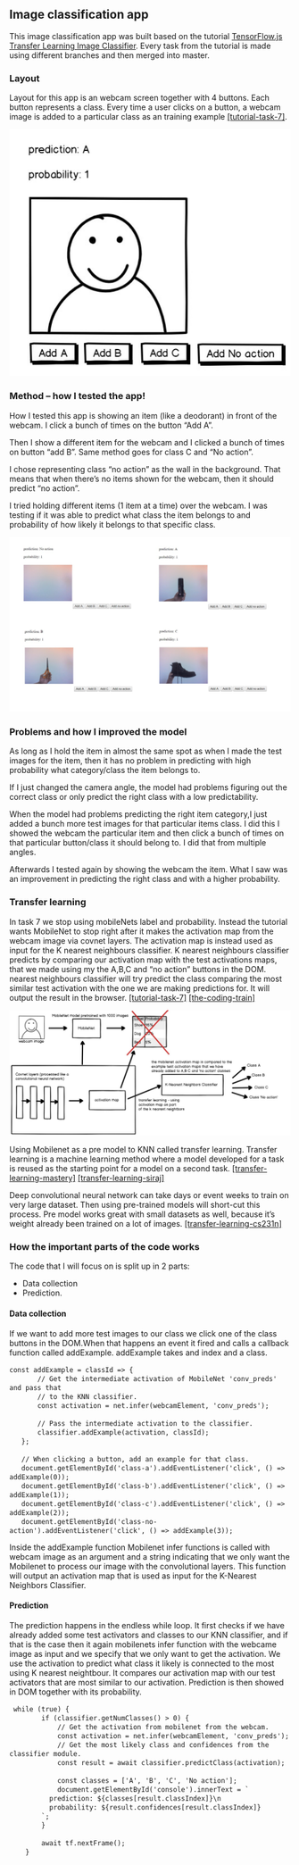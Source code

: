 ## Image classification app

This image classification app was built based on the tutorial [TensorFlow.js Transfer Learning Image Classifier](https://codelabs.developers.google.com/codelabs/tensorflowjs-teachablemachine-codelab/index.html#0).
Every task from the tutorial is made using different branches and then merged into master. 

### Layout
Layout for this app is an webcam screen together with 4 buttons. Each button represents a class. Every time a user clicks on a button, a webcam image is added to a particular class as an training example [[tutorial-task-7]](https://codelabs.developers.google.com/codelabs/tensorflowjs-teachablemachine-codelab/index.html#6).

![Layout - webcam and 4 buttons](https://github.com/markat1/mt-image-classifier-assignment/blob/master/images/layout.jpg)

### Method – how I tested the app!

How I tested this app is showing an item (like a deodorant) in front of the webcam. I click a bunch of times on the button “Add A”.

 Then I show a different item for the webcam and I clicked a bunch of times on button “add B”. Same method goes for class C and “No action”.  

I chose representing class “no action” as the wall in the background. That means that when there’s no items shown for the webcam,  then it should predict “no action”. 

I tried holding different items (1 item at a time) over the webcam. I was testing if it was able to predict what class the item belongs to and probability of how likely it belongs to that specific class. 

![Classes - A, B, C and "No action"](https://github.com/markat1/mt-image-classifier-assignment/blob/master/images/classes.jpg)


### Problems and how I improved the model

As long as I hold the item in almost the same spot as when I made the test images for the item, then it has no problem in predicting with high probability what category/class the item belongs to. 

If I just changed the camera angle, the model had problems figuring out the correct class or only predict the right class with a low predictability. 

When the model had problems predicting the right item category,I just added a bunch more test images for that particular items class.  I did this I showed the webcam the particular item and then click a bunch of times on that particular button/class it should belong to. I did that from multiple angles. 

Afterwards I tested again by showing the webcam the item. What I saw was an improvement in predicting the right class and with a higher probability. 

### Transfer learning
In task 7 we stop using mobileNets label and probability. Instead the tutorial wants MobileNet to stop right after it  makes the activation map from the webcam image via covnet layers. The activation map is instead used as input for the K nearest neighbours classifier.  K nearest neighbours classifier predicts by comparing our activation map with the test activations maps, that we made using my the A,B,C and “no action” buttons in the DOM. nearest neighbours classifier will try predict the class comparing the most similar test activation with the one we are making predictions for. It will output the result in the browser.
[[tutorial-task-7]](https://codelabs.developers.google.com/codelabs/tensorflowjs-teachablemachine-codelab/index.html#6)
[[the-coding-train]](https://youtu.be/kRpZ5OqUY6Y?t=365)

![Transfer learning - Using MobileNet as pre model to K-nearest neighbours"](https://github.com/markat1/mt-image-classifier-assignment/blob/master/images/transfer_learning.jpg)

Using Mobilenet as a pre model to KNN called transfer learning. Transfer learning is a machine learning method where a model developed for a task is reused as the starting point for a model on a second task. [[transfer-learning-mastery]](https://machinelearningmastery.com/how-to-use-transfer-learning-when-developing-convolutional-neural-network-models/) [[transfer-learning-siraj]](https://www.youtube.com/watch?v=Ui1KbmutX0k) 

Deep convolutional neural network can take days or event weeks to train on very large dataset. Then using pre-trained models will short-cut this process. Pre model works  great with small datasets as well, because it’s weight already been trained on a lot of images. [[transfer-learning-cs231n]](http://cs231n.github.io/transfer-learning/)

### How the important parts of the code works
The code that I will focus on is split up in 2 parts: 
  - Data collection 
  - Prediction. 
  
#### Data collection
If we want to add more test images to our class we click one of the class buttons in the DOM.When that happens an event it fired and calls a callback function called addExample. addExample takes and index and a class. 

 ````
 const addExample = classId => {
        // Get the intermediate activation of MobileNet 'conv_preds' and pass that
        // to the KNN classifier.
        const activation = net.infer(webcamElement, 'conv_preds');

        // Pass the intermediate activation to the classifier.
        classifier.addExample(activation, classId);
    };

    // When clicking a button, add an example for that class.
    document.getElementById('class-a').addEventListener('click', () => addExample(0));
    document.getElementById('class-b').addEventListener('click', () => addExample(1));
    document.getElementById('class-c').addEventListener('click', () => addExample(2));
    document.getElementById('class-no-action').addEventListener('click', () => addExample(3));    
````
    
Inside the addExample function Mobilenet infer functions is called with webcam image as  an argument and a string indicating that we only want the Mobilenet to process our image with the convolutional layers. This function will output an activation map that is used as input for the K-Nearest Neighbors Classifier.

#### Prediction

The prediction happens in the endless while loop. It first checks if we have already added some test activators and classes to our KNN classifier, and if that is the case then it again mobilenets infer function with the webcame image as input and we specify that we only want to get the activation. We use the activation to predict what class it likely is connected to the most using K nearest neightbour. It compares our activation map with our test activators that are most similar to our activation. Prediction is then showed in DOM together with its probability.   

````
 while (true) {
        if (classifier.getNumClasses() > 0) {
            // Get the activation from mobilenet from the webcam.
            const activation = net.infer(webcamElement, 'conv_preds');
            // Get the most likely class and confidences from the classifier module.
            const result = await classifier.predictClass(activation);

            const classes = ['A', 'B', 'C', 'No action'];
            document.getElementById('console').innerText = `
          prediction: ${classes[result.classIndex]}\n
          probability: ${result.confidences[result.classIndex]}
        `;
        }

        await tf.nextFrame();
    }
````

